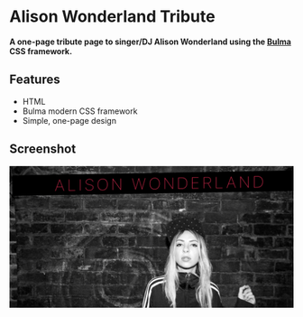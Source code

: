 # Alison Wonderland Tribute

**A one-page tribute page to singer/DJ Alison Wonderland using the
[Bulma](http://bulma.io) CSS framework.**

## Features

* HTML
* Bulma modern CSS framework
* Simple, one-page design

## Screenshot

![web page screenshot](https://github.com/michellejanosi/alison-wonderland/blob/master/img/screenshot.png "web page screenshot")
